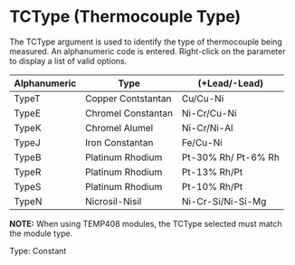 # TCType (Thermocouple Type)

The TCType argument is used to identify the type of thermocouple being measured. An alphanumeric code is entered. Right-click on the parameter to display a list of valid options.

| Alphanumeric | Type               | (+Lead/-Lead)       |
| ------------ | ------------------ | ------------------- |
| TypeT        | Copper Contstantan | Cu/Cu-Ni            |
| TypeE        | Chromel Constantan | Ni-Cr/Cu-Ni         |
| TypeK        | Chromel Alumel     | Ni-Cr/Ni-Al         |
| TypeJ        | Iron Constantan    | Fe/Cu-Ni            |
| TypeB        | Platinum Rhodium   | Pt-30% Rh/ Pt-6% Rh |
| TypeR        | Platinum Rhodium   | Pt-13% Rh/Pt        |
| TypeS        | Platinum Rhodium   | Pt-10% Rh/Pt        |
| TypeN        | Nicrosil-Nisil     | Ni-Cr-Si/Ni-Si-Mg   |

**NOTE:** When using TEMP408 modules, the TCType selected must match the module type.

Type: Constant

